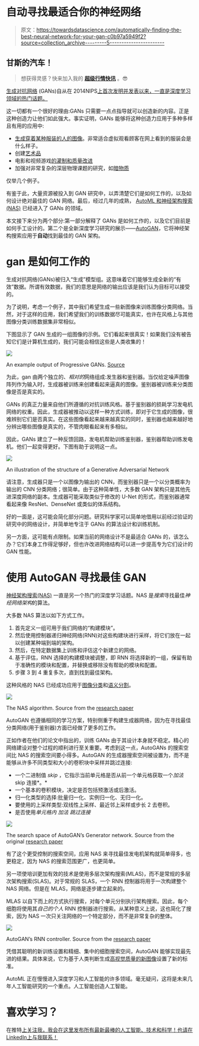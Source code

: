# 自动寻找最适合你的神经网络

> 原文：<https://towardsdatascience.com/automatically-finding-the-best-neural-network-for-your-gan-c0b97a5949f2?source=collection_archive---------5----------------------->

## 甘斯的汽车！

> 想获得灵感？快来加入我的 [**超级行情快讯**](https://www.superquotes.co/?utm_source=mediumtech&utm_medium=web&utm_campaign=sharing) 。😎

[生成对抗网络](https://en.wikipedia.org/wiki/Generative_adversarial_network) (GANs)自从在 2014NIPS[上首次发明并发表以来，一直是深度学习领域的热门话题。](https://papers.nips.cc/paper/5423-generative-adversarial-nets.pdf)

这一切都有一个很好的理由:GANs 只需要一点点指导就可以创造新的内容。正是这种创造力让他们如此强大。事实证明，GANs 能够将这种创造力应用于多种多样且有用的应用中:

*   [生成穿着某种服装的人的图像](https://www.forbes.com/sites/forbestechcouncil/2019/05/21/gans-and-deepfakes-could-revolutionize-the-fashion-industry/#4152f4ac3d17)。非常适合虚拟观看顾客在网上看到的服装会是什么样子。
*   创建[艺术品](https://github.com/junyanz/CycleGAN)
*   电影和视频游戏[的灌制和质量改进](https://www.pcgamesn.com/max-payne/ai-enhanced-hd-remaster)
*   加强对非常复杂的深层物理课题的研究，如[暗物质](https://phys.org/news/2019-05-cosmogan-neural-network-dark.html)

仅举几个例子。

有鉴于此，大量资源被投入到 GAN 研究中，以弄清楚它们是如何工作的，以及如何设计绝对最佳的 GAN 网络。最后，经过几年的成熟， [AutoML 和神经架构搜索(NAS)](/everything-you-need-to-know-about-automl-and-neural-architecture-search-8db1863682bf) 已经进入了 GANs 的领域。

本文接下来分为两个部分:第一部分解释了 GANs 是如何工作的，以及它们目前是如何手工设计的。第二个是全新深度学习研究的展示——[AutoGAN](https://arxiv.org/pdf/1908.03835v1.pdf)，它将神经架构搜索应用于**自动**找到最佳的 GAN 架构。

# gan 是如何工作的

生成对抗网络(GANs)被归入“生成”模型组。这意味着它们能够生成全新的“有效”数据。所谓有效数据，我们的意思是网络的输出应该是我们认为目标可以接受的。

为了说明，考虑一个例子，其中我们希望生成一些新图像来训练图像分类网络。当然，对于这样的应用，我们希望我们的训练数据尽可能真实，也许在风格上与其他图像分类训练数据集非常相似。

下图显示了 GAN 生成的一组图像的示例。它们看起来很真实！如果我们没有被告知它们是计算机生成的，我们可能会相信这些是人类收集的！

![](img/aad51fad30bf3257dcfdce9a6c9a78b0.png)

An example output of Progressive GANs. [Source](https://arxiv.org/pdf/1710.10196.pdf)

为此，gan 由两个独立的、*相对的*网络组成:发生器和鉴别器。当仅给定噪声图像阵列作为输入时，生成器被训练来创建看起来逼真的图像。鉴别器被训练来分类图像是否是真实的。

GANs 的真正力量来自他们所遵循的对抗训练风格。基于鉴别器的损耗学习发电机网络的权重。因此，生成器被推动以这样一种方式训练，即对于它生成的图像，很难辨别它们是否真实。在这些图像看起来越来越真实的同时，鉴别器也越来越好地分辨出哪些图像是真实的，不管肉眼看起来有多相似。

因此，GANs 建立了一种反馈回路，发电机帮助训练鉴别器，鉴别器帮助训练发电机。他们一起变得更好。下图有助于说明这一点。

![](img/a1b3cbc92a94f2edd4e40b4d3dc35e49.png)

An illustration of the structure of a Generative Adversarial Network

请注意，生成器只是一个以图像为输出的 CNN，而鉴别器只是一个以分类概率为输出的 CNN 分类网络；很简单。由于这种简单性，大多数 GAN 架构只是其他先进深度网络的副本。生成器可能采取类似于修改的 U-Net 的形式，而鉴别器通常看起来像 ResNet、DenseNet 或类似的体系结构。

好的一面是，这可能会简化部分问题。研究科学家可以简单地借用以前经过验证的研究中的网络设计，并简单地专注于 GANs 的算法设计和训练机制。

另一方面，这可能有点限制。如果当前的网络设计不是最适合 GANs 的，该怎么办？它们本身工作得足够好，但也许改进网络结构可以进一步提高专为它们设计的 GAN 性能。

# 使用 AutoGAN 寻找最佳 GAN

[神经架构搜索(NAS)](/everything-you-need-to-know-about-automl-and-neural-architecture-search-8db1863682bf) 一直是另一个热门的深度学习话题。NAS 是*搜索*寻找最佳*神经网络架构*的算法。

大多数 NAS 算法以如下方式工作。

1.  首先定义一组可用于我们网络的“构建模块”。
2.  然后使用控制器递归神经网络(RNN)对这些构建块进行采样，将它们放在一起以创建某种端到端的架构。
3.  然后，在特定数据集上训练和评估这个新建立的网络。
4.  基于评估，RNN 选择的构建模块被调整，即 RNN 将选择新的一组，保留有助于准确性的模块和配置，并替换或移除没有帮助的模块和配置。
5.  步骤 3 到 4 重复多次，直到找到最佳架构。

这种风格的 NAS 已经成功应用于[图像分类](https://arxiv.org/pdf/1707.07012.pdf)和[语义分割](https://arxiv.org/pdf/1707.07012.pdf)。

![](img/13e2217fc807bb68dad38741bd3e14c1.png)

The NAS algorithm. Source from the [research paper](https://arxiv.org/pdf/1707.07012.pdf)

AutoGAN 也遵循相同的学习方案，特别侧重于构建生成器网络，因为在寻找最佳分类网络(用于鉴别器)方面已经做了更多的工作。

正如作者在他们的论文中指出的，训练 GANs 由于其设计本身就不稳定。精心的网络建设对整个过程的顺利进行至关重要。考虑到这一点，AutoGANs 的搜索空间比 NAS 的搜索空间要小得多。AutoGAN 的生成器搜索空间被设置为，而不是能够从许多不同类型和大小的卷积块中采样并跳过连接:

*   一个二进制值 *skip* ，它指示当前单元格是否从前一个单元格获取一个*加法*skip 连接*。*
*   一个基本的卷积模块，决定是否包括预激活或后激活。
*   归一化类型的选择:批量归一化、实例归一化、无归一化。
*   要使用的上采样类型:双线性上采样、最近邻上采样或步长 2 去卷积。
*   是否使用*单元格内* *加法* *跳过连接*

![](img/a884ff66c84143de078e772b9b8c3790.png)

The search space of AutoGAN’s Generator network. Source from the original [research paper](https://arxiv.org/pdf/1908.03835v1.pdf)

有了这个更受控制的搜索空间，应用 NAS 来寻找最佳发电机架构就简单得多，也更稳定，因为 NAS 的搜索范围更广，也更简单。

另一项使培训更加有效的技术是使用多层次架构搜索(MLAS)，而不是常规的多层次架构搜索(SLAS)。对于常规的 SLAS，一个 RNN 控制器将用于一次构建整个 NAS 网络。但是在 MLAS，网络是逐步建立起来的。

MLAS 以自下而上的方式执行搜索，对每个单元分别执行架构搜索。因此，每个细胞将使用其*自己的个人* RNN 控制器进行搜索。从某种意义上说，这也简化了搜索，因为 NAS 一次只关注网络的一个特定部分，而不是非常复杂的整体。

![](img/68c7b85809c28f4bf5f9b95f4e02a9d0.png)

AutoGAN’s RNN controller. Source from the [research paper](https://arxiv.org/pdf/1908.03835v1.pdf)

凭借其聪明的新训练设置和精细、集中的细胞搜索空间，AutoGAN 能够实现最先进的结果。具体来说，它为基于人类判断生成[高视觉质量的新图像](https://github.com/mseitzer/pytorch-fid)设置了新的标准。

AutoML 正在慢慢进入深度学习和人工智能的许多领域。毫无疑问，这将是未来几年人工智能研究的一个重点。人工智能创造人工智能。

# 喜欢学习？

在推特[上关注我，我会在这里发布所有最新最棒的人工智能、技术和科学！也请在 LinkedIn](https://twitter.com/GeorgeSeif94)[上与我联系！](https://www.linkedin.com/in/georgeseif/)